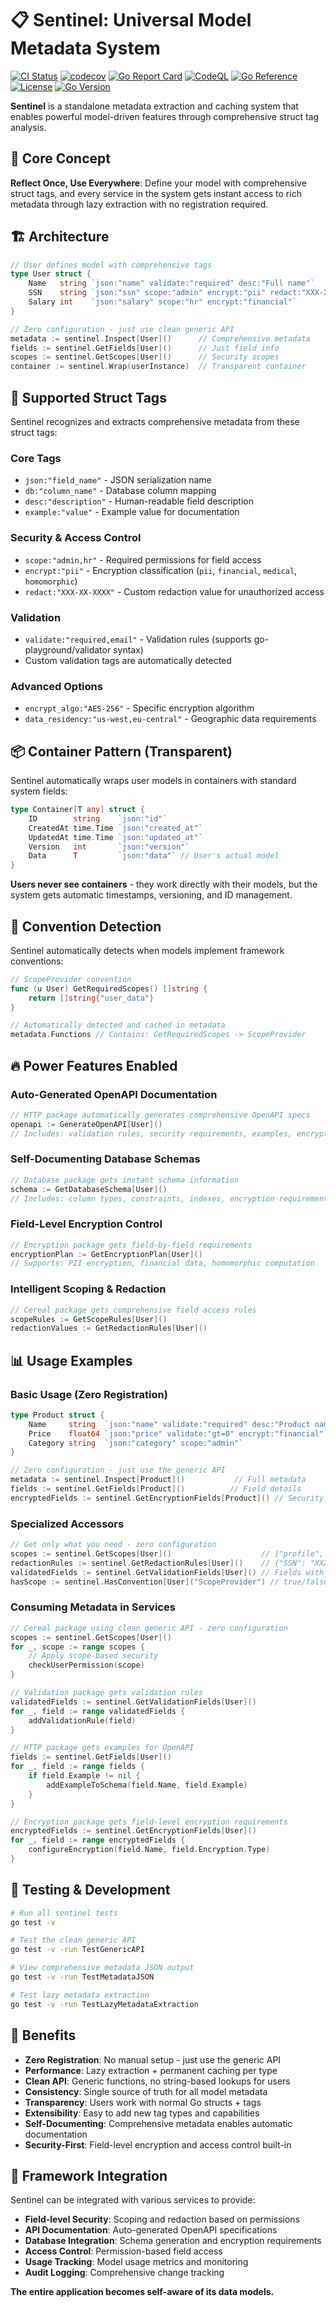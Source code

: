 # 📋 Sentinel: Universal Model Metadata System

[![CI Status](https://github.com/zoobzio/sentinel/workflows/CI/badge.svg)](https://github.com/zoobzio/sentinel/actions/workflows/ci.yml)
[![codecov](https://codecov.io/gh/zoobzio/sentinel/graph/badge.svg?branch=main)](https://codecov.io/gh/zoobzio/sentinel)
[![Go Report Card](https://goreportcard.com/badge/github.com/zoobzio/sentinel)](https://goreportcard.com/report/github.com/zoobzio/sentinel)
[![CodeQL](https://github.com/zoobzio/sentinel/workflows/CodeQL/badge.svg)](https://github.com/zoobzio/sentinel/security/code-scanning)
[![Go Reference](https://pkg.go.dev/badge/github.com/zoobzio/sentinel.svg)](https://pkg.go.dev/github.com/zoobzio/sentinel)
[![License](https://img.shields.io/github/license/zoobzio/sentinel)](LICENSE)
[![Go Version](https://img.shields.io/github/go-mod/go-version/zoobzio/sentinel)](go.mod)

**Sentinel** is a standalone metadata extraction and caching system that enables powerful model-driven features through comprehensive struct tag analysis.

## 🎯 Core Concept

**Reflect Once, Use Everywhere**: Define your model with comprehensive struct tags, and every service in the system gets instant access to rich metadata through lazy extraction with no registration required.

## 🏗️ Architecture

```go
// User defines model with comprehensive tags
type User struct {
    Name   string `json:"name" validate:"required" desc:"Full name"`
    SSN    string `json:"ssn" scope:"admin" encrypt:"pii" redact:"XXX-XX-XXXX"`
    Salary int    `json:"salary" scope:"hr" encrypt:"financial"`
}

// Zero configuration - just use clean generic API
metadata := sentinel.Inspect[User]()      // Comprehensive metadata
fields := sentinel.GetFields[User]()      // Just field info  
scopes := sentinel.GetScopes[User]()      // Security scopes
container := sentinel.Wrap(userInstance)  // Transparent container
```

## 🚀 Supported Struct Tags

Sentinel recognizes and extracts comprehensive metadata from these struct tags:

### **Core Tags**
- `json:"field_name"` - JSON serialization name
- `db:"column_name"` - Database column mapping  
- `desc:"description"` - Human-readable field description
- `example:"value"` - Example value for documentation

### **Security & Access Control**
- `scope:"admin,hr"` - Required permissions for field access
- `encrypt:"pii"` - Encryption classification (`pii`, `financial`, `medical`, `homomorphic`)
- `redact:"XXX-XX-XXXX"` - Custom redaction value for unauthorized access

### **Validation**
- `validate:"required,email"` - Validation rules (supports go-playground/validator syntax)
- Custom validation tags are automatically detected

### **Advanced Options**
- `encrypt_algo:"AES-256"` - Specific encryption algorithm
- `data_residency:"us-west,eu-central"` - Geographic data requirements

## 📦 Container Pattern (Transparent)

Sentinel automatically wraps user models in containers with standard system fields:

```go
type Container[T any] struct {
    ID        string    `json:"id"`
    CreatedAt time.Time `json:"created_at"`
    UpdatedAt time.Time `json:"updated_at"`
    Version   int       `json:"version"`
    Data      T         `json:"data"` // User's actual model
}
```

**Users never see containers** - they work directly with their models, but the system gets automatic timestamps, versioning, and ID management.

## 🎨 Convention Detection

Sentinel automatically detects when models implement framework conventions:

```go
// ScopeProvider convention
func (u User) GetRequiredScopes() []string {
    return []string{"user_data"}
}

// Automatically detected and cached in metadata
metadata.Functions // Contains: GetRequiredScopes -> ScopeProvider
```

## 🔥 Power Features Enabled

### **Auto-Generated OpenAPI Documentation**
```go
// HTTP package automatically generates comprehensive OpenAPI specs
openapi := GenerateOpenAPI[User]()
// Includes: validation rules, security requirements, examples, encryption docs
```

### **Self-Documenting Database Schemas**
```go
// Database package gets instant schema information
schema := GetDatabaseSchema[User]()
// Includes: column types, constraints, indexes, encryption requirements
```

### **Field-Level Encryption Control**
```go
// Encryption package gets field-by-field requirements
encryptionPlan := GetEncryptionPlan[User]()
// Supports: PII encryption, financial data, homomorphic computation
```

### **Intelligent Scoping & Redaction**
```go
// Cereal package gets comprehensive field access rules
scopeRules := GetScopeRules[User]()
redactionValues := GetRedactionRules[User]()
```

## 📊 Usage Examples

### Basic Usage (Zero Registration)
```go
type Product struct {
    Name     string  `json:"name" validate:"required" desc:"Product name"`
    Price    float64 `json:"price" validate:"gt=0" encrypt:"financial"`
    Category string  `json:"category" scope:"admin"`
}

// Zero configuration - just use the generic API
metadata := sentinel.Inspect[Product]()           // Full metadata
fields := sentinel.GetFields[Product]()          // Field details
encryptedFields := sentinel.GetEncryptionFields[Product]() // Security info
```

### Specialized Accessors
```go
// Get only what you need - zero configuration
scopes := sentinel.GetScopes[User]()                    // ["profile", "admin", "hr"]  
redactionRules := sentinel.GetRedactionRules[User]()    // {"SSN": "XXX-XX-XXXX"}
validatedFields := sentinel.GetValidationFields[User]() // Fields with rules
hasScope := sentinel.HasConvention[User]("ScopeProvider") // true/false
```

### Consuming Metadata in Services
```go
// Cereal package using clean generic API - zero configuration
scopes := sentinel.GetScopes[User]()
for _, scope := range scopes {
    // Apply scope-based security
    checkUserPermission(scope)
}

// Validation package gets validation rules
validatedFields := sentinel.GetValidationFields[User]()
for _, field := range validatedFields {
    addValidationRule(field)
}

// HTTP package gets examples for OpenAPI
fields := sentinel.GetFields[User]()
for _, field := range fields {
    if field.Example != nil {
        addExampleToSchema(field.Name, field.Example)
    }
}

// Encryption package gets field-level encryption requirements
encryptedFields := sentinel.GetEncryptionFields[User]()
for _, field := range encryptedFields {
    configureEncryption(field.Name, field.Encryption.Type)
}
```

## 🧪 Testing & Development

```bash
# Run all sentinel tests
go test -v

# Test the clean generic API
go test -v -run TestGenericAPI

# View comprehensive metadata JSON output
go test -v -run TestMetadataJSON

# Test lazy metadata extraction
go test -v -run TestLazyMetadataExtraction
```

## 🎯 Benefits

- **Zero Registration**: No manual setup - just use the generic API
- **Performance**: Lazy extraction + permanent caching per type
- **Clean API**: Generic functions, no string-based lookups for users
- **Consistency**: Single source of truth for all model metadata
- **Transparency**: Users work with normal Go structs + tags
- **Extensibility**: Easy to add new tag types and capabilities
- **Self-Documenting**: Comprehensive metadata enables automatic documentation
- **Security-First**: Field-level encryption and access control built-in

## 🚀 Framework Integration

Sentinel can be integrated with various services to provide:

- **Field-level Security**: Scoping and redaction based on permissions
- **API Documentation**: Auto-generated OpenAPI specifications  
- **Database Integration**: Schema generation and encryption requirements
- **Access Control**: Permission-based field access
- **Usage Tracking**: Model usage metrics and monitoring
- **Audit Logging**: Comprehensive change tracking

**The entire application becomes self-aware of its data models.**